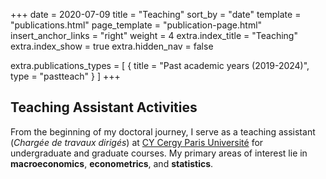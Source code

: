 +++
date = 2020-07-09
title = "Teaching"
sort_by = "date"
template = "publications.html"
page_template = "publication-page.html"
insert_anchor_links = "right"
weight = 4
extra.index_title = "Teaching"
extra.index_show = true
extra.hidden_nav = false


extra.publications_types = [
  { title = "Past academic years (2019-2024)", type = "pastteach" }
]
+++

## Teaching Assistant Activities

From the beginning of my doctoral journey, I serve as a teaching assistant (*Chargée de travaux dirigés*) at [CY Cergy Paris Université](https://www.cyu.fr/) for undergraduate and graduate courses. My primary areas of interest lie in **macroeconomics**, **econometrics**, and **statistics**.